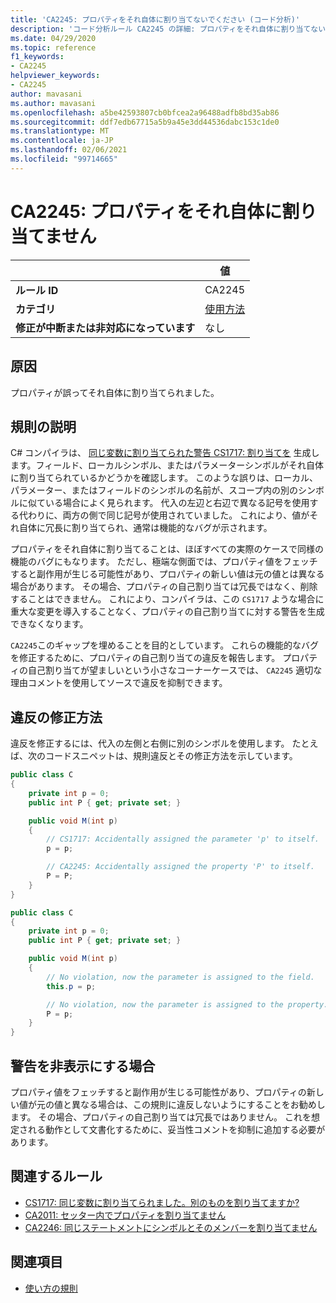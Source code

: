 ```yaml
---
title: 'CA2245: プロパティをそれ自体に割り当てないでください (コード分析)'
description: 'コード分析ルール CA2245 の詳細: プロパティをそれ自体に割り当てない'
ms.date: 04/29/2020
ms.topic: reference
f1_keywords:
- CA2245
helpviewer_keywords:
- CA2245
author: mavasani
ms.author: mavasani
ms.openlocfilehash: a5be42593807cb0bfcea2a96488adfb8bd35ab86
ms.sourcegitcommit: ddf7edb67715a5b9a45e3dd44536dabc153c1de0
ms.translationtype: MT
ms.contentlocale: ja-JP
ms.lasthandoff: 02/06/2021
ms.locfileid: "99714665"
---
```

# <a name="ca2245-do-not-assign-a-property-to-itself"></a>CA2245: プロパティをそれ自体に割り当てません

| | 値 |
|-|-|
| **ルール ID** |CA2245|
| **カテゴリ** |[使用方法](usage-warnings.md)|
| **修正が中断または非対応になっています** |なし|

## <a name="cause"></a>原因

プロパティが誤ってそれ自体に割り当てられました。

## <a name="rule-description"></a>規則の説明

C# コンパイラは、 [同じ変数に割り当てられた警告 CS1717: 割り当てを](../../../csharp/misc/cs1717.md) 生成します。フィールド、ローカルシンボル、またはパラメーターシンボルがそれ自体に割り当てられているかどうかを確認します。 このような誤りは、ローカル、パラメーター、またはフィールドのシンボルの名前が、スコープ内の別のシンボルに似ている場合によく見られます。 代入の左辺と右辺で異なる記号を使用する代わりに、両方の側で同じ記号が使用されていました。 これにより、値がそれ自体に冗長に割り当てられ、通常は機能的なバグが示されます。

プロパティをそれ自体に割り当てることは、ほぼすべての実際のケースで同様の機能のバグにもなります。 ただし、極端な側面では、プロパティ値をフェッチすると副作用が生じる可能性があり、プロパティの新しい値は元の値とは異なる場合があります。 その場合、プロパティの自己割り当ては冗長ではなく、削除することはできません。 これにより、コンパイラは、この `CS1717` ような場合に重大な変更を導入することなく、プロパティの自己割り当てに対する警告を生成できなくなります。

`CA2245`このギャップを埋めることを目的としています。 これらの機能的なバグを修正するために、プロパティの自己割り当ての違反を報告します。 プロパティの自己割り当てが望ましいという小さなコーナーケースでは、 `CA2245` 適切な理由コメントを使用してソースで違反を抑制できます。

## <a name="how-to-fix-violations"></a>違反の修正方法

違反を修正するには、代入の左側と右側に別のシンボルを使用します。 たとえば、次のコードスニペットは、規則違反とその修正方法を示しています。

```csharp
public class C
{
    private int p = 0;
    public int P { get; private set; }

    public void M(int p)
    {
        // CS1717: Accidentally assigned the parameter 'p' to itself.
        p = p;

        // CA2245: Accidentally assigned the property 'P' to itself.
        P = P;
    }
}
```

```csharp
public class C
{
    private int p = 0;
    public int P { get; private set; }

    public void M(int p)
    {
        // No violation, now the parameter is assigned to the field.
        this.p = p;

        // No violation, now the parameter is assigned to the property.
        P = p;
    }
}
```

## <a name="when-to-suppress-warnings"></a>警告を非表示にする場合

プロパティ値をフェッチすると副作用が生じる可能性があり、プロパティの新しい値が元の値と異なる場合は、この規則に違反しないようにすることをお勧めします。 その場合、プロパティの自己割り当ては冗長ではありません。 これを想定される動作として文書化するために、妥当性コメントを抑制に追加する必要があります。

## <a name="related-rules"></a>関連するルール

- [CS1717: 同じ変数に割り当てられました。別のものを割り当てますか?](../../../csharp/misc/cs1717.md)
- [CA2011: セッター内でプロパティを割り当てません](ca2011.md)
- [CA2246: 同じステートメントにシンボルとそのメンバーを割り当てません](ca2246.md)

## <a name="see-also"></a>関連項目

- [使い方の規則](usage-warnings.md)
